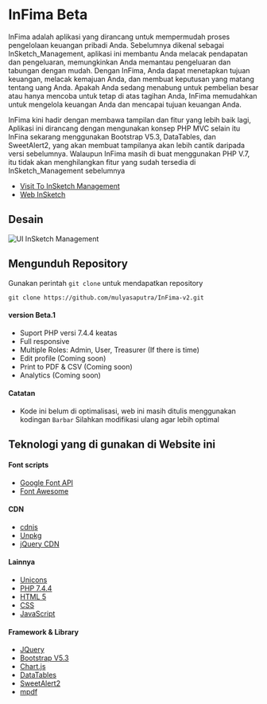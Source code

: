 # InFima Beta
InFima adalah aplikasi yang dirancang untuk mempermudah proses pengelolaan keuangan pribadi Anda. Sebelumnya dikenal sebagai InSketch_Management, aplikasi ini membantu Anda melacak pendapatan dan pengeluaran, memungkinkan Anda memantau pengeluaran dan tabungan dengan mudah. Dengan InFima, Anda dapat menetapkan tujuan keuangan, melacak kemajuan Anda, dan membuat keputusan yang matang tentang uang Anda. Apakah Anda sedang menabung untuk pembelian besar atau hanya mencoba untuk tetap di atas tagihan Anda, InFima memudahkan untuk mengelola keuangan Anda dan mencapai tujuan keuangan Anda.

InFima kini hadir dengan membawa tampilan dan fitur yang lebih baik lagi, Aplikasi ini dirancang dengan mengunakan konsep PHP MVC selain itu InFina sekarang menggunakan Bootstrap V5.3, DataTables, dan SweetAlert2, yang akan membuat tampilanya akan lebih cantik daripada versi sebelumnya. Walaupun InFima masih di buat menggunakan PHP V.7, itu tidak akan menghilangkan fitur yang sudah tersedia di InSketch_Management sebelumnya

- [Visit To InSketch Management](http://infima.rf.gd/)
- [Web InSketch](https://mulyasaputra.github.io/)

## Desain

![UI InSketch Management](https://raw.githubusercontent.com/mulyasaputra/InFima-v2/public/assets/ui.jpg)

## Mengunduh Repository

Gunakan perintah `git clone` untuk mendapatkan repository

```
git clone https://github.com/mulyasaputra/InFima-v2.git
```

#### version Beta.1

- Suport PHP versi 7.4.4 keatas
- Full responsive
- Multiple Roles: Admin, User, Treasurer (If there is time)
- Edit profile (Coming soon)
- Print to PDF & CSV (Coming soon)
- Analytics (Coming soon)


#### Catatan

- Kode ini belum di optimalisasi, web ini masih ditulis menggunakan kodingan `Barbar` Silahkan modifikasi ulang agar lebih optimal


## Teknologi yang di gunakan di Website ini

#### Font scripts

- [Google Font API](https://fonts.google.com/)
- [Font Awesome](https://fontawesome.com/)

#### CDN

- [cdnjs](https://cdnjs.com/)
- [Unpkg](https://unpkg.com/)
- [jQuery CDN](https://jquery.com/)

#### Lainnya
- [Unicons](https://iconscout.com/unicons)
- [PHP 7.4.4](https://www.php.net/releases/7_4_4.php)
- [HTML 5](https://www.w3.org/)
- [CSS](https://www.w3.org/)
- [JavaScript](https://www.javascript.com/)

#### Framework & Library
- [JQuery](https://jquery.com/)
- [Bootstrap V5.3](https://getbootstrap.com/)
- [Chart.js](https://www.chartjs.org/)
- [DataTables](https://datatables.net/)
- [SweetAlert2](https://sweetalert2.github.io/)
- [mpdf](https://mpdf.github.io/)